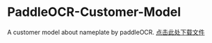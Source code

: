# PaddleOCR-Customer-Model
A customer model about nameplate by paddleOCR.
[点击此处下载文件](https://github.com/daboluoNiko/PaddleOCR-Customer-Model/blob/main/ch_PP-OCRv3_det_infer.tar)
